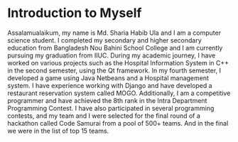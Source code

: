 # Introduction to Myself

Assalamualaikum, my name is Md. Sharia Habib Ula and I am a computer science student. I completed my secondary and higher secondary education from Bangladesh Nou Bahini School College and I am currently pursuing my graduation from IIUC. During my academic journey, I have worked on various projects such as the Hospital Information System in C++ in the second semester, using the Qt framework. In my fourth semester, I developed a game using Java Netbeans and a Hospital management system. I have experience working with Django and have developed a restaurant reservation system called MOGO. Additionally, I am a competitive programmer and have achieved the 8th rank in the Intra Department Programming Contest. I have also participated in several programming contests, and my team and I were selected for the final round of a hackathon called Code Samurai from a pool of 500+ teams. And in the final we were in the list of top 15 teams.
